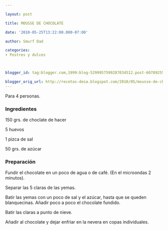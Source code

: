 ```yaml
---

layout: post

title: MOUSSE DE CHOCOLATE

date: '2010-05-25T13:22:00.000-07:00'

author: Smurf Dad

categories:
- Postres y dulces



blogger_id: tag:blogger.com,1999:blog-5299957599287034512.post-6078925558657061976

blogger_orig_url: http://recetas-desa.blogspot.com/2010/05/mousse-de-chocolate.html
---
```


Para 4 personas.

<h3>Ingredientes</h3>

150 grs. de choclate de hacer

5 huevos

1 pizca de sal

50 grs. de azúcar

<h3>Preparación</h3>

Fundir el chocolate en un poco de agua o de café. (En el microondas 2 minutos).

Separar las 5 claras de las yemas.

Batir las yemas con un poco de sal y el azúcar, hasta que se queden blanquecinas. Añadir poco a poco el chocolate fundido.

Batir las claras a punto de nieve.

Añadir al chocolate y dejar enfriar en la nevera en copas individuales.